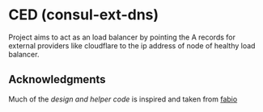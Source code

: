 # CED (consul-ext-dns)

Project aims to act as an load balancer by pointing the A records for external providers like cloudflare to the ip address of node of healthy load balancer.

## Acknowledgments

Much of the *design and helper code* is inspired and taken from [fabio](https://github.com/fabiolb/fabio)
